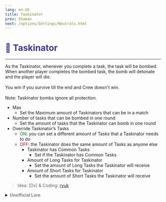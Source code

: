 ```yaml
---
lang: en-US
title: Taskinator
prev: Shaman
next: /options/Settings/Neutrals.html
---
```


# <font color="#4233a2">📑 <b>Taskinator</b></font> <Badge text="Benign" type="tip" vertical="middle"/>
---

As the Taskinator, whenever you complete a task, the task will be bombed. When another player completes the bombed task, the bomb will detonate and the player will die.<br><br>
You win if you survive till the end and Crew doesn't win.<br><br>
Note: Taskinator bombs ignore all protection.
* Max
  * Set the Maximum amount of Taskinators that can be in a match 
* Number of tasks that can be bombed in one round
  * Set the amount of tasks that the Taskinator can bomb in one round
* Override Taskinator’s Tasks
  * <font color=green>ON</font>: you can set a different amount of Tasks that a Taskinator needs to do
  * <font color=red>OFF</font>: the Taskinator does the same amount of Tasks as anyone else
    * Taskinator has Common Tasks
      * Set if the Taskinator has Common Tasks
    * Amount of Long Tasks for Taskinator
      * Set the amount of Long Tasks the Taskinator will receive
    * Amount of Short Tasks for Taskinator 
      * Set the amount of Short Tasks the Taskinator will receive

> Idea: [Dx] & Coding: [ryuk](https://github.com/ryuk2098)

<details>
<summary><b><font color=gray>Unofficial Lore</font></b></summary>

“And boom we’re back”
 
He was just a nerd nothing more nothing less he was just used to help them so they don’t fail, he didn’t mind he just really need someone with him even if they don’t really noticed him, all he wants is just to belong
It didn’t got better for him when highschool was done now he’s deed for them is done they don’t really need his service any more and just left him, He got hired for a job and there he had almost nothing to do it always the same, wake up eat go to work repeat, he was portrayed by his co-workers as a Grinch, maybe don’t talk like that when he’s near you
While in missions he didn’t really talk to anyone he mostly just do he’s task and after that hang out in admin and while in there he began to over analyze all of the task knowing their value, how they work, his co-workers didn’t really like to their tasks so he mostly do all of them for them but after a month he snapped and wanted to take some revenge, He made them a bet if they can do just one task each before he could do 12 task he would do their task for a while year
They accepted but little did they know in each of their task there would be a surprised, either the wires electrifying them, the scan having harmful rays, or the admin table just exploding after you swipe your card
You see this wasn’t an ordinary bet he rigged all the task and he wanted to make the crewmates pay he doesn’t care if anyone else won he’s only goal is to punished the laziness of the crew, and after that day he was born

> Submitted by: Pikmin 6(No.1TrickJestershipper)
</details>